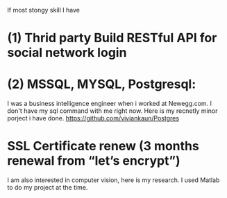 
If most stongy skill I have 
# (1) Thrid party Build RESTful API for social network login 

# (2) MSSQL, MYSQL, Postgresql:
I was a business intelligence engineer when i worked at Newegg.com. I don't have my sql command  with me right now. 
Here is my recnetly minor porject i have done. 
https://github.com/viviankaun/Postgres
# SSL Certificate renew  (3 months renewal from “let’s encrypt”) 



I am also interested in computer vision, here is my research. I used Matlab to do my project at the time.


